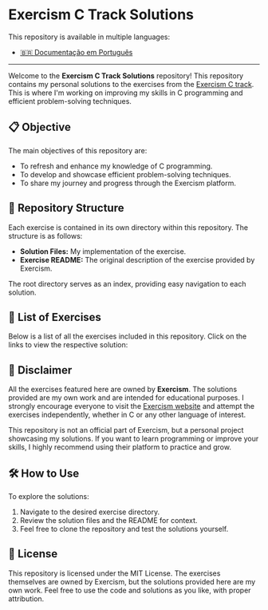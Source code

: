 # Exercism C Track Solutions

This repository is available in multiple languages:
- [🇧🇷 Documentação em Português](README_PT.md)

---

Welcome to the **Exercism C Track Solutions** repository! This repository contains my personal solutions to the exercises from the [Exercism C track](https://exercism.org/tracks/c). This is where I'm working on improving my skills in C programming and efficient problem-solving techniques.

## 📋 Objective

The main objectives of this repository are:
- To refresh and enhance my knowledge of C programming.
- To develop and showcase efficient problem-solving techniques.
- To share my journey and progress through the Exercism platform.

## 📂 Repository Structure

Each exercise is contained in its own directory within this repository. The structure is as follows:
- **Solution Files:** My implementation of the exercise.
- **Exercise README:** The original description of the exercise provided by Exercism.

The root directory serves as an index, providing easy navigation to each solution.

## 🔗 List of Exercises

Below is a list of all the exercises included in this repository. Click on the links to view the respective solution:

## 📝 Disclaimer

All the exercises featured here are owned by **Exercism**. The solutions provided are my own work and are intended for educational purposes. I strongly encourage everyone to visit the [Exercism website](https://exercism.org) and attempt the exercises independently, whether in C or any other language of interest.

This repository is not an official part of Exercism, but a personal project showcasing my solutions. If you want to learn programming or improve your skills, I highly recommend using their platform to practice and grow.

## 🛠️ How to Use

To explore the solutions:
1. Navigate to the desired exercise directory.
2. Review the solution files and the README for context.
3. Feel free to clone the repository and test the solutions yourself.

## 📜 License

This repository is licensed under the MIT License. The exercises themselves are owned by Exercism, but the solutions provided here are my own work. Feel free to use the code and solutions as you like, with proper attribution.

